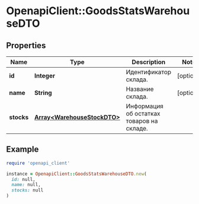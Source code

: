 # OpenapiClient::GoodsStatsWarehouseDTO

## Properties

| Name | Type | Description | Notes |
| ---- | ---- | ----------- | ----- |
| **id** | **Integer** | Идентификатор склада. | [optional] |
| **name** | **String** | Название склада. | [optional] |
| **stocks** | [**Array&lt;WarehouseStockDTO&gt;**](WarehouseStockDTO.md) | Информация об остатках товаров на складе. |  |

## Example

```ruby
require 'openapi_client'

instance = OpenapiClient::GoodsStatsWarehouseDTO.new(
  id: null,
  name: null,
  stocks: null
)
```

